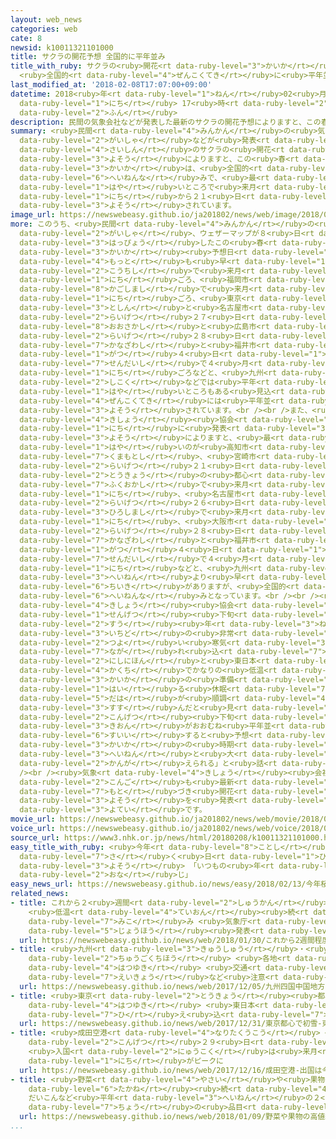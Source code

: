 ```yaml
---
layout: web_news
categories: web
cate: 8
newsid: k10011321101000
title: サクラの開花予想 全国的に平年並み
title_with_ruby: サクラの<ruby>開花<rt data-ruby-level="3">かいか</rt></ruby><ruby>予想<rt data-ruby-level="3">よそう</rt></ruby>
  <ruby>全国的<rt data-ruby-level="4">ぜんこくてき</rt></ruby>に<ruby>平年並<rt data-ruby-level="6">へいねんな</rt></ruby>み
last_modified_at: '2018-02-08T17:07:00+09:00'
datetime: 2018<ruby>年<rt data-ruby-level="1">ねん</rt></ruby>02<ruby>月<rt data-ruby-level="1">がつ</rt></ruby>08<ruby>日<rt
  data-ruby-level="1">にち</rt></ruby> 17<ruby>時<rt data-ruby-level="2">じ</rt></ruby>07<ruby>分<rt
  data-ruby-level="2">ふん</rt></ruby>
description: 民間の気象会社などが発表した最新のサクラの開花予想によりますと、この春のソメイヨシノの開花は、全国的に平年並みで、最も早いところで来月１９日から２１日ごろと予想されています。
summary: <ruby>民間<rt data-ruby-level="4">みんかん</rt></ruby>の<ruby>気象<rt data-ruby-level="4">きしょう</rt></ruby><ruby>会社<rt
  data-ruby-level="2">がいしゃ</rt></ruby>などが<ruby>発表<rt data-ruby-level="3">はっぴょう</rt></ruby>した<ruby>最新<rt
  data-ruby-level="4">さいしん</rt></ruby>のサクラの<ruby>開花<rt data-ruby-level="3">かいか</rt></ruby><ruby>予想<rt
  data-ruby-level="3">よそう</rt></ruby>によりますと、この<ruby>春<rt data-ruby-level="2">はる</rt></ruby>のソメイヨシノの<ruby>開花<rt
  data-ruby-level="3">かいか</rt></ruby>は、<ruby>全国的<rt data-ruby-level="4">ぜんこくてき</rt></ruby>に<ruby>平年並<rt
  data-ruby-level="6">へいねんな</rt></ruby>みで、<ruby>最<rt data-ruby-level="4">もっと</rt></ruby>も<ruby>早<rt
  data-ruby-level="1">はや</rt></ruby>いところで<ruby>来月<rt data-ruby-level="2">らいげつ</rt></ruby>１９<ruby>日<rt
  data-ruby-level="1">にち</rt></ruby>から２１<ruby>日<rt data-ruby-level="1">にち</rt></ruby>ごろと<ruby>予想<rt
  data-ruby-level="3">よそう</rt></ruby>されています。
image_url: https://newswebeasy.github.io/ja201802/news/web/image/2018/02/08/K10011321101_1802081717_1802081718_01_02.jpg
more: このうち、<ruby>民間<rt data-ruby-level="4">みんかん</rt></ruby>の<ruby>気象<rt data-ruby-level="4">きしょう</rt></ruby><ruby>会社<rt
  data-ruby-level="2">がいしゃ</rt></ruby>、ウェザーマップが８<ruby>日<rt data-ruby-level="1">にち</rt></ruby>に<ruby>発表<rt
  data-ruby-level="3">はっぴょう</rt></ruby>したこの<ruby>春<rt data-ruby-level="2">はる</rt></ruby>のソメイヨシノの<ruby>開花<rt
  data-ruby-level="3">かいか</rt></ruby><ruby>予想日<rt data-ruby-level="3">よそうび</rt></ruby>は、<ruby>最<rt
  data-ruby-level="4">もっと</rt></ruby>も<ruby>早<rt data-ruby-level="1">はや</rt></ruby>いのが<ruby>高知市<rt
  data-ruby-level="2">こうちし</rt></ruby>で<ruby>来月<rt data-ruby-level="2">らいげつ</rt></ruby>１９<ruby>日<rt
  data-ruby-level="1">にち</rt></ruby>ごろ、<ruby>福岡市<rt data-ruby-level="7">ふくおかし</rt></ruby>と<ruby>鹿児島市<rt
  data-ruby-level="8">かごしまし</rt></ruby>で<ruby>来月<rt data-ruby-level="2">らいげつ</rt></ruby>２３<ruby>日<rt
  data-ruby-level="1">にち</rt></ruby>ごろ、<ruby>東京<rt data-ruby-level="2">とうきょう</rt></ruby>の<ruby>都心<rt
  data-ruby-level="3">としん</rt></ruby>と<ruby>名古屋市<rt data-ruby-level="3">なごやし</rt></ruby>で<ruby>来月<rt
  data-ruby-level="2">らいげつ</rt></ruby>２７<ruby>日<rt data-ruby-level="1">にち</rt></ruby>ごろ、<ruby>大阪市<rt
  data-ruby-level="8">おおさかし</rt></ruby>と<ruby>広島市<rt data-ruby-level="3">ひろしまし</rt></ruby>で<ruby>来月<rt
  data-ruby-level="2">らいげつ</rt></ruby>２８<ruby>日<rt data-ruby-level="1">にち</rt></ruby>ごろ、<ruby>金沢市<rt
  data-ruby-level="7">かなざわし</rt></ruby>と<ruby>福井市<rt data-ruby-level="7">ふくいし</rt></ruby>で４<ruby>月<rt
  data-ruby-level="1">がつ</rt></ruby>４<ruby>日<rt data-ruby-level="1">にち</rt></ruby>ごろ、<ruby>仙台市<rt
  data-ruby-level="7">せんだいし</rt></ruby>で４<ruby>月<rt data-ruby-level="1">がつ</rt></ruby>１１<ruby>日<rt
  data-ruby-level="1">にち</rt></ruby>ごろなどと、<ruby>九州<rt data-ruby-level="3">きゅうしゅう</rt></ruby>や<ruby>四国<rt
  data-ruby-level="2">しこく</rt></ruby>などでは<ruby>平年<rt data-ruby-level="3">へいねん</rt></ruby>より<ruby>早<rt
  data-ruby-level="1">はや</rt></ruby>いところもある<ruby>見込<rt data-ruby-level="7">みこ</rt></ruby>みですが、<ruby>全国的<rt
  data-ruby-level="4">ぜんこくてき</rt></ruby>には<ruby>平年並<rt data-ruby-level="6">へいねんな</rt></ruby>みと<ruby>予想<rt
  data-ruby-level="3">よそう</rt></ruby>されています。<br /><br />また、<ruby>日本<rt data-ruby-level="1">にっぽん</rt></ruby><ruby>気象<rt
  data-ruby-level="4">きしょう</rt></ruby><ruby>協会<rt data-ruby-level="4">きょうかい</rt></ruby>が７<ruby>日<rt
  data-ruby-level="1">にち</rt></ruby>に<ruby>発表<rt data-ruby-level="3">はっぴょう</rt></ruby>した<ruby>予想<rt
  data-ruby-level="3">よそう</rt></ruby>によりますと、<ruby>最<rt data-ruby-level="4">もっと</rt></ruby>も<ruby>早<rt
  data-ruby-level="1">はや</rt></ruby>いのが<ruby>高知市<rt data-ruby-level="2">こうちし</rt></ruby>と<ruby>熊本市<rt
  data-ruby-level="7">くまもとし</rt></ruby>、<ruby>宮崎市<rt data-ruby-level="7">みやざきし</rt></ruby>で<ruby>来月<rt
  data-ruby-level="2">らいげつ</rt></ruby>２１<ruby>日<rt data-ruby-level="1">にち</rt></ruby>、<ruby>東京<rt
  data-ruby-level="2">とうきょう</rt></ruby>の<ruby>都心<rt data-ruby-level="3">としん</rt></ruby>と<ruby>福岡市<rt
  data-ruby-level="7">ふくおかし</rt></ruby>で<ruby>来月<rt data-ruby-level="2">らいげつ</rt></ruby>２４<ruby>日<rt
  data-ruby-level="1">にち</rt></ruby>、<ruby>名古屋市<rt data-ruby-level="3">なごやし</rt></ruby>で<ruby>来月<rt
  data-ruby-level="2">らいげつ</rt></ruby>２６<ruby>日<rt data-ruby-level="1">にち</rt></ruby>、<ruby>広島市<rt
  data-ruby-level="3">ひろしまし</rt></ruby>で<ruby>来月<rt data-ruby-level="2">らいげつ</rt></ruby>２７<ruby>日<rt
  data-ruby-level="1">にち</rt></ruby>、<ruby>大阪市<rt data-ruby-level="8">おおさかし</rt></ruby>で<ruby>来月<rt
  data-ruby-level="2">らいげつ</rt></ruby>２８<ruby>日<rt data-ruby-level="1">にち</rt></ruby>、<ruby>金沢市<rt
  data-ruby-level="7">かなざわし</rt></ruby>と<ruby>福井市<rt data-ruby-level="7">ふくいし</rt></ruby>で４<ruby>月<rt
  data-ruby-level="1">がつ</rt></ruby>４<ruby>日<rt data-ruby-level="1">にち</rt></ruby>、<ruby>仙台市<rt
  data-ruby-level="7">せんだいし</rt></ruby>で４<ruby>月<rt data-ruby-level="1">がつ</rt></ruby>１１<ruby>日<rt
  data-ruby-level="1">にち</rt></ruby>などと、<ruby>九州<rt data-ruby-level="3">きゅうしゅう</rt></ruby>では<ruby>平年<rt
  data-ruby-level="3">へいねん</rt></ruby>より<ruby>早<rt data-ruby-level="1">はや</rt></ruby>い<ruby>地域<rt
  data-ruby-level="6">ちいき</rt></ruby>がありますが、<ruby>全国的<rt data-ruby-level="4">ぜんこくてき</rt></ruby>には<ruby>平年並<rt
  data-ruby-level="6">へいねんな</rt></ruby>みとなっています。<br /><br /><ruby>日本<rt data-ruby-level="1">にっぽん</rt></ruby><ruby>気象<rt
  data-ruby-level="4">きしょう</rt></ruby><ruby>協会<rt data-ruby-level="4">きょうかい</rt></ruby>は「<ruby>先月<rt
  data-ruby-level="1">せんげつ</rt></ruby><ruby>下旬<rt data-ruby-level="7">げじゅん</rt></ruby>に<ruby>数<rt
  data-ruby-level="2">すう</rt></ruby><ruby>年<rt data-ruby-level="3">ねん</rt></ruby>に<ruby>一度<rt
  data-ruby-level="3">いちど</rt></ruby>の<ruby>非常<rt data-ruby-level="5">ひじょう</rt></ruby>に<ruby>強<rt
  data-ruby-level="2">つよ</rt></ruby>い<ruby>寒気<rt data-ruby-level="3">かんき</rt></ruby>が<ruby>流<rt
  data-ruby-level="7">なが</rt></ruby>れ<ruby>込<rt data-ruby-level="7">こ</rt></ruby>み、<ruby>西日本<rt
  data-ruby-level="2">にしにほん</rt></ruby>と<ruby>東日本<rt data-ruby-level="2">ひがしにほん</rt></ruby>の<ruby>各地<rt
  data-ruby-level="4">かくち</rt></ruby>でかなりの<ruby>低温<rt data-ruby-level="4">ていおん</rt></ruby>になったことで、サクラが<ruby>開花<rt
  data-ruby-level="3">かいか</rt></ruby>の<ruby>準備<rt data-ruby-level="5">じゅんび</rt></ruby>に<ruby>入<rt
  data-ruby-level="1">はい</rt></ruby>る<ruby>休眠<rt data-ruby-level="7">きゅうみん</rt></ruby><ruby>打破<rt
  data-ruby-level="5">だは</rt></ruby>が<ruby>順調<rt data-ruby-level="4">じゅんちょう</rt></ruby>に<ruby>進<rt
  data-ruby-level="3">すす</rt></ruby>んだと<ruby>見<rt data-ruby-level="1">み</rt></ruby>られるほか、<ruby>今月<rt
  data-ruby-level="2">こんげつ</rt></ruby><ruby>下旬<rt data-ruby-level="7">げじゅん</rt></ruby>からは<ruby>気温<rt
  data-ruby-level="3">きおん</rt></ruby>がおおむね<ruby>平年並<rt data-ruby-level="6">へいねんな</rt></ruby>みで<ruby>推移<rt
  data-ruby-level="6">すいい</rt></ruby>すると<ruby>予想<rt data-ruby-level="3">よそう</rt></ruby>されるため、<ruby>開花<rt
  data-ruby-level="3">かいか</rt></ruby>の<ruby>時期<rt data-ruby-level="3">じき</rt></ruby>は<ruby>平年<rt
  data-ruby-level="3">へいねん</rt></ruby>と<ruby>大<rt data-ruby-level="1">おお</rt></ruby>きくずれることはないと<ruby>考<rt
  data-ruby-level="2">かんが</rt></ruby>えられる」と<ruby>話<rt data-ruby-level="2">はな</rt></ruby>しています。<br
  /><br /><ruby>気象<rt data-ruby-level="4">きしょう</rt></ruby><ruby>会社<rt data-ruby-level="2">がいしゃ</rt></ruby>などは、<ruby>今後<rt
  data-ruby-level="2">こんご</rt></ruby>も<ruby>最新<rt data-ruby-level="4">さいしん</rt></ruby>のデータに<ruby>基<rt
  data-ruby-level="7">もと</rt></ruby>づき<ruby>開花<rt data-ruby-level="3">かいか</rt></ruby><ruby>予想<rt
  data-ruby-level="3">よそう</rt></ruby>を<ruby>発表<rt data-ruby-level="3">はっぴょう</rt></ruby>する<ruby>予定<rt
  data-ruby-level="3">よてい</rt></ruby>です。
movie_url: https://newswebeasy.github.io/ja201802/news/web/movie/2018/02/08/k10011321101_201802081929_201802081930.mp4
voice_url: https://newswebeasy.github.io/ja201802/news/web/voice/2018/02/08/k10011321101_201802081929_201802081930.mp3
source_url: https://www3.nhk.or.jp/news/html/20180208/k10011321101000.html
easy_title_with_ruby: <ruby>今年<rt data-ruby-level="8">ことし</rt></ruby><ruby>桜<rt data-ruby-level="5">さくら</rt></ruby>が<ruby>咲<rt
  data-ruby-level="7">さ</rt></ruby>く<ruby>日<rt data-ruby-level="1">ひ</rt></ruby>の<ruby>予想<rt
  data-ruby-level="3">よそう</rt></ruby> 「いつもの<ruby>年<rt data-ruby-level="1">とし</rt></ruby>とほとんど<ruby>同<rt
  data-ruby-level="2">おな</rt></ruby>じ」
easy_news_url: https://newswebeasy.github.io/news/easy/2018/02/13/今年桜が咲く日の予想-いつもの年とほとんど同じ
related_news:
- title: これから２<ruby>週間<rt data-ruby-level="2">しゅうかん</rt></ruby><ruby>程度<rt data-ruby-level="5">ていど</rt></ruby>
    <ruby>低温<rt data-ruby-level="4">ていおん</rt></ruby><ruby>続<rt data-ruby-level="4">つづ</rt></ruby>く<ruby>見込<rt
    data-ruby-level="7">みこ</rt></ruby>み <ruby>気象庁<rt data-ruby-level="6">きしょうちょう</rt></ruby>が<ruby>情報<rt
    data-ruby-level="5">じょうほう</rt></ruby><ruby>発表<rt data-ruby-level="3">はっぴょう</rt></ruby>
  url: https://newswebeasy.github.io/news/web/2018/01/30/これから2週間程度-低温続く見込み-気象庁が情報発表
- title: <ruby>九州<rt data-ruby-level="3">きゅうしゅう</rt></ruby>・<ruby>四国<rt data-ruby-level="2">しこく</rt></ruby>・<ruby>中国地方<rt
    data-ruby-level="2">ちゅうごくちほう</rt></ruby> <ruby>各地<rt data-ruby-level="4">かくち</rt></ruby>で<ruby>初雪<rt
    data-ruby-level="4">はつゆき</rt></ruby> <ruby>交通<rt data-ruby-level="2">こうつう</rt></ruby><ruby>影響<rt
    data-ruby-level="7">えいきょう</rt></ruby>など<ruby>注意<rt data-ruby-level="3">ちゅうい</rt></ruby>
  url: https://newswebeasy.github.io/news/web/2017/12/05/九州四国中国地方-各地で初雪-交通影響など注意
- title: <ruby>東京<rt data-ruby-level="2">とうきょう</rt></ruby><ruby>都心<rt data-ruby-level="3">としん</rt></ruby>で<ruby>初雪<rt
    data-ruby-level="4">はつゆき</rt></ruby> <ruby>東日本<rt data-ruby-level="2">ひがしにほん</rt></ruby>で<ruby>冷<rt
    data-ruby-level="7">ひ</rt></ruby>え<ruby>込<rt data-ruby-level="7">こ</rt></ruby>み
  url: https://newswebeasy.github.io/news/web/2017/12/31/東京都心で初雪-東日本で冷え込み
- title: <ruby>成田空港<rt data-ruby-level="4">なりたくうこう</rt></ruby> <ruby>出国<rt data-ruby-level="2">しゅっこく</rt></ruby>は<ruby>今月<rt
    data-ruby-level="2">こんげつ</rt></ruby>２９<ruby>日<rt data-ruby-level="1">にち</rt></ruby>
    <ruby>入国<rt data-ruby-level="2">にゅうこく</rt></ruby>は<ruby>来月<rt data-ruby-level="2">らいげつ</rt></ruby>３<ruby>日<rt
    data-ruby-level="1">にち</rt></ruby>がピークに
  url: https://newswebeasy.github.io/news/web/2017/12/16/成田空港-出国は今月29日-入国は来月3日がピークに
- title: <ruby>野菜<rt data-ruby-level="4">やさい</rt></ruby>や<ruby>果物<rt data-ruby-level="8">くだもの</rt></ruby>の<ruby>高値<rt
    data-ruby-level="6">たかね</rt></ruby><ruby>続<rt data-ruby-level="4">つづ</rt></ruby>く
    だいこんなど<ruby>平年<rt data-ruby-level="3">へいねん</rt></ruby>の２<ruby>倍<rt data-ruby-level="3">ばい</rt></ruby><ruby>超<rt
    data-ruby-level="7">ちょう</rt></ruby>の<ruby>品目<rt data-ruby-level="3">ひんもく</rt></ruby>も
  url: https://newswebeasy.github.io/news/web/2018/01/09/野菜や果物の高値続く-だいこんなど平年の2倍超の品目も
...
```

